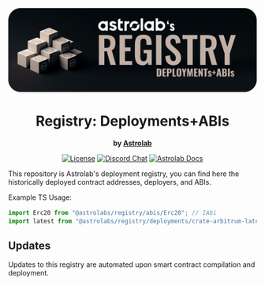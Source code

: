 <div align="center">
  <img border-radius="25px" max-height="250px" src="./banner.png" />
  <h1>Registry: Deployments+ABIs</h1>
  <p>
    <strong>by <a href="https://astrolab.fi">Astrolab<a></strong>
  </p>
  <p>
    <!-- <a href="https://github.com/AstrolabFinance/registry/actions"><img alt="Build Status" src="https://github.com/AstrolabFinance/registry/actions/workflows/tests.yaml/badge.svg" /></a> -->
    <a href="https://opensource.org/licenses/MIT"><img alt="License" src="https://img.shields.io/github/license/AstrolabFinance/registry?color=3AB2FF" /></a>
    <a href="https://discord.gg/PtAkTCwueu"><img alt="Discord Chat" src="https://img.shields.io/discord/984518964371673140"/></a>
    <a href="https://docs.astrolab.fi"><img alt="Astrolab Docs" src="https://img.shields.io/badge/astrolab_docs-F9C3B3" /></a>
  </p>
</div>

This repository is Astrolab's deployment registry, you can find here the historically deployed contract addresses, deployers, and ABIs.

Example TS Usage:

```typescript
import Erc20 from "@astrolabs/registry/abis/Erc20"; // IAbi
import latest from "@astrolabs/registry/deployments/crate-arbitrum-latest"; // IDeployment
```

## Updates
Updates to this registry are automated upon smart contract compilation and deployment.
